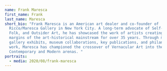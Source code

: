 ```yaml
---
name: Frank Maresca
first_name: Frank
last_name: Maresca
short_bio: "Frank Maresca is an American art dealer and co-founder of
  Ricco/Maresca Gallery in New York City. A long-term advocate of Self-Taught,
  Folk, and Outsider Art, he has showcased the work of artists creating on the
  margins of the art-historical mainstream for over 35 years. Through many
  gallery exhibits, museum collaborations, key publications, and philanthropic
  work, Maresca has championed the crossover of Vernacular Art into the
  Contemporary and Modern arenas. "
portraits:
  - media: 2020/08/frank-maresca
---
```

